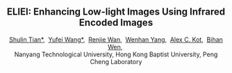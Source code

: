 <br />
<p align="center">
  <h2 align="center"><strong>ELIEI: Enhancing Low-light Images Using Infrared Encoded Images</strong></h2>
  <p align="center">
      <a href="https://scholar.google.com/citations?" target='_blank'>Shulin Tian*</a>,&nbsp;
      <a href="https://scholar.google.com/citations?hl=en&user=jLd1l_sAAAAJ" target='_blank'>Yufei Wang*</a>,&nbsp;
      <a href="https://scholar.google.com/citations?user=S8_ES4MAAAAJ&hl=zh-CN" target='_blank'>Renjie Wan</a>,&nbsp;
      <a href="https://scholar.google.com/citations?hl=en&user=legkbM0AAAAJ" target='_blank'>Wenhan Yang</a>,&nbsp;
      <a href="https://scholar.google.com/citations?hl=en&user=rP02ve8AAAAJ" target='_blank'>Alex C. Kot</a>,&nbsp;
      <a href="https://scholar.google.com/citations?hl=en&user=YG0DFyYAAAAJ" target='_blank'>Bihan Wen</a>,&nbsp;
    <br>
  Nanyang Technological University, Hong Kong Baptist University, Peng Cheng Laboratory
  </p>
